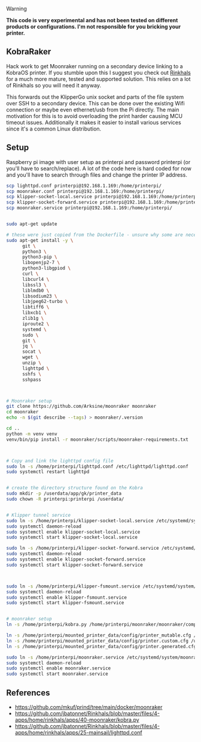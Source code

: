 
> [!WARNING]
> **This code is very experimental and has not been tested on different products or configurations. I'm not responsible for you bricking your printer.**


## KobraRaker

Hack work to get Moonraker running on a secondary device linking to a KobraOS printer. If you stumble upon this I suggest you check out [Rinkhals](https://github.com/jbatonnet/Rinkhals) for a much more mature, tested and supported solution. This relies on a lot of Rinkhals so you will need it anyway.


This forwards out the KlipperGo unix socket and parts of the file system over SSH to a secondary device. This can be done over the existing Wifi connection or maybe even ethernet/usb from the Pi directly.
The main motivation for this is to avoid overloading the print harder causing MCU timeout issues. Additionally it makes it easier to install various services since it's a common Linux distribution.




## Setup

Raspberry pi image with user setup as printerpi and password printerpi (or you'll have to search/replace). A lot of the code here is hard coded for now and you'll have to search through files and change the printer IP address.


```bash
scp lighttpd.conf printerpi@192.168.1.169:/home/printerpi/
scp moonraker.conf printerpi@192.168.1.169:/home/printerpi/
scp klipper-socket-local.service printerpi@192.168.1.169:/home/printerpi/
scp klipper-socket-forward.service printerpi@192.168.1.169:/home/printerpi/
scp moonraker.service printerpi@192.168.1.169:/home/printerpi/

```


```bash

sudo apt-get update

# these were just copied from the Dockerfile - unsure why some are necessary
sudo apt-get install -y \
      git \
      python3 \
      python3-pip \
      libopenjp2-7 \
      python3-libgpiod \
      curl \
      libcurl4 \
      libssl3 \
      liblmdb0 \
      libsodium23 \
      libjpeg62-turbo \
      libtiff6 \
      libxcb1 \
      zlib1g \
      iproute2 \
      systemd \
      sudo \
      git \
      jq \
      socat \
      wget \
      unzip \
      lighttpd \
      sshfs \
      sshpass



# Moonraker setup
git clone https://github.com/Arksine/moonraker moonraker
cd moonraker
echo -n $(git describe --tags) > moonraker/.version

cd ..
python -m venv venv
venv/bin/pip install -r moonraker/scripts/moonraker-requirements.txt



# Copy and link the lighttpd config file
sudo ln -s /home/printerpi/lighttpd.conf /etc/lighttpd/lighttpd.conf
sudo systemctl restart lighttpd


# create the directory structure found on the Kobra
sudo mkdir -p /userdata/app/gk/printer_data
sudo chown -R printerpi:printerpi /userdata/


# Klipper tunnel service
sudo ln -s /home/printerpi/klipper-socket-local.service /etc/systemd/system/klipper-socket-local.service
sudo systemctl daemon-reload
sudo systemctl enable klipper-socket-local.service
sudo systemctl start klipper-socket-local.service

sudo ln -s /home/printerpi/klipper-socket-forward.service /etc/systemd/system/klipper-socket-forward.service
sudo systemctl daemon-reload
sudo systemctl enable klipper-socket-forward.service
sudo systemctl start klipper-socket-forward.service



sudo ln -s /home/printerpi/klipper-fsmount.service /etc/systemd/system/klipper-fsmount.service
sudo systemctl daemon-reload
sudo systemctl enable klipper-fsmount.service
sudo systemctl start klipper-fsmount.service


# moonraker setup
ln -s /home/printerpi/kobra.py /home/printerpi/moonraker/moonraker/components/kobra.py

ln -s /home/printerpi/mounted_printer_data/config/printer_mutable.cfg /userdata/app/gk/printer_data/config/
ln -s /home/printerpi/mounted_printer_data/config/printer.custom.cfg /userdata/app/gk/printer_data/config/
ln -s /home/printerpi/mounted_printer_data/config/printer.generated.cfg /userdata/app/gk/printer_data/config/

sudo ln -s /home/printerpi/moonraker.service /etc/systemd/system/moonraker.service
sudo systemctl daemon-reload
sudo systemctl enable moonraker.service
sudo systemctl start moonraker.service

```



## References
- https://github.com/mkuf/prind/tree/main/docker/moonraker
- https://github.com/jbatonnet/Rinkhals/blob/master/files/4-apps/home/rinkhals/apps/40-moonraker/kobra.py
- https://github.com/jbatonnet/Rinkhals/blob/master/files/4-apps/home/rinkhals/apps/25-mainsail/lighttpd.conf

